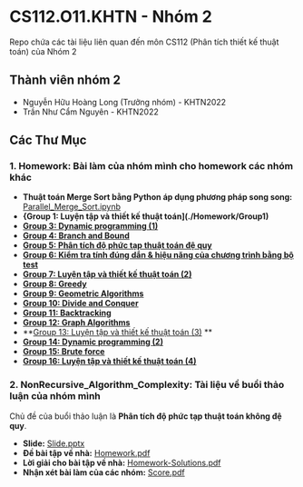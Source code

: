 # CS112.O11.KHTN - Nhóm 2
Repo chứa các tài liệu liên quan đến môn CS112 (Phân tích thiết kế thuật toán) của Nhóm 2

## Thành viên nhóm 2
- Nguyễn Hữu Hoàng Long (Trưởng nhóm) - KHTN2022
- Trần Như Cẩm Nguyên - KHTN2022

## Các Thư Mục

### 1. Homework: Bài làm của nhóm mình cho homework các nhóm khác

- **Thuật toán Merge Sort bằng Python áp dụng phương pháp song song:** [Parallel_Merge_Sort.ipynb](./Homework/Parallel_Merge_Sort.ipynb)
- **{Group 1: Luyện tập và thiết kế thuật toán](./Homework/Group1)**
- **[Group 3: Dynamic programming (1)](./Homework/Group3)**
- **[Group 4: Branch and Bound](./Homework/Group4)**
- **[Group 5: Phân tích độ phức tạp thuật toán đệ quy](./Homework/Group5)**
- **[Group 6: Kiểm tra tính đúng dắn & hiệu năng của chương trình bằng bộ test](./Homework/Group6)**
- **[Group 7: Luyện tập và thiết kế thuật toán (2)](./Homework/Group7)**
- **[Group 8: Greedy](./Homework/Group8)**
- **[Group 9: Geometric Algorithms](./Homework/Group9)**
- **[Group 10: Divide and Conquer](./Homework/Group10)**
- **[Group 11: Backtracking](./Homework/Group11)**
- **[Group 12: Graph Algorithms](./Homework/Group12)**
- **[Group 13: Luyện tập và thiết kế thuật toán (3)](./Homework/Group13) **
- **[Group 14: Dynamic programming (2)](./Homework/Group14)**
- **[Group 15: Brute force](./Homework/Group15)**
- **[Group 16: Luyện tập và thiết kế thuật toán (4)](./Homework/Group16)**

### 2. NonRecursive_Algorithm_Complexity: Tài liệu về buổi thảo luận của nhóm mình
Chủ đề của buổi thảo luận là **Phân tích độ phức tạp thuật toán không đệ quy**.
- **Slide:** [Slide.pptx](./NonRecursive_Algorithm_Complexity/Slide.pptx)
- **Đề bài tập về nhà:** [Homework.pdf](./NonRecursive_Algorithm_Complexity/Homework.pdf)
- **Lời giải cho bài tập về nhà:** [Homework-Solutions.pdf](./NonRecursive_Algorithm_Complexity/Homework-Solutions.pdf)
- **Nhận xét bài làm của các nhóm:** [Score.pdf](./NonRecursive_Algorithm_Complexity/Score.pdf)
